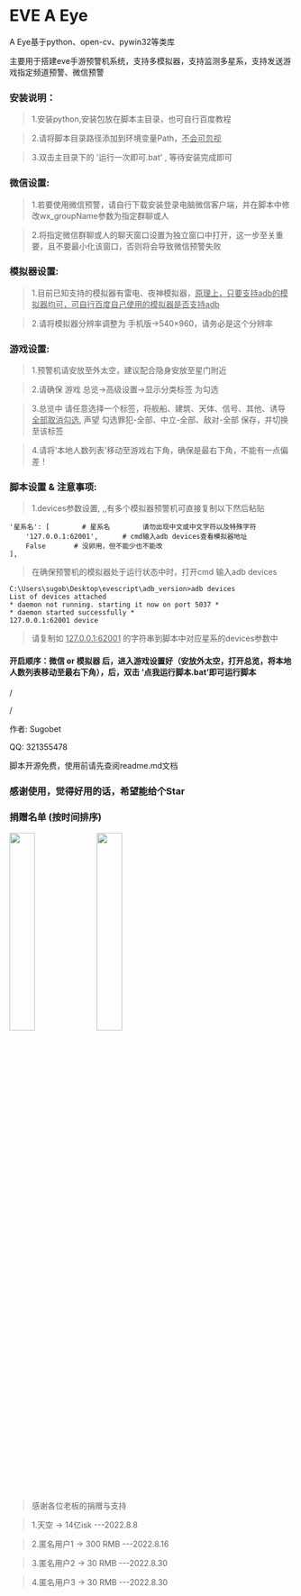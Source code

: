 # EVE A Eye

A Eye基于python、open-cv、pywin32等类库

主要用于搭建eve手游预警机系统，支持多模拟器，支持监测多星系，支持发送游戏指定频道预警、微信预警

### 安装说明：
>1.安装python,安装包放在脚本主目录，也可自行百度教程

>2.请将脚本目录路径添加到环境变量Path，<u>不会可忽视</u>

>3.双击主目录下的 '运行一次即可.bat' , 等待安装完成即可

### 微信设置:
>1.若要使用微信预警，请自行下载安装登录电脑微信客户端，并在脚本中修改wx_groupName参数为指定群聊或人

>2.将指定微信群聊或人的聊天窗口设置为独立窗口中打开，这一步至关重要，且不要最小化该窗口，否则将会导致微信预警失败

### 模拟器设置:
>1.目前已知支持的模拟器有雷电、夜神模拟器，<u>原理上，只要支持adb的模拟器均可，可自行百度自己使用的模拟器是否支持adb</u>

>2.请将模拟器分辨率调整为 手机版->540×960，请务必是这个分辨率

### 游戏设置:
>1.预警机请安放至外太空，建议配合隐身安放至星门附近

>2.请确保  游戏 总览->高级设置->显示分类标签   为勾选

>3.总览中 请任意选择一个标签，将舰船、建筑、天体、信号、其他、诱导   <u>全部取消勾选</u>, 声望 勾选罪犯-全部、中立-全部、敌对-全部  保存，并切换至该标签

>4.请将'本地人数列表'移动至游戏右下角，确保是最右下角，不能有一点偏差！

### 脚本设置 & 注意事项:
>1.devices参数设置, ,,有多个模拟器预警机可直接复制以下然后粘贴

    '星系名': [        # 星系名        请勿出现中文或中文字符以及特殊字符
        '127.0.0.1:62001',      # cmd输入adb devices查看模拟器地址
        False       # 没卵用，但不能少也不能改
    ],

>在确保预警机的模拟器处于运行状态中时，打开cmd  输入adb devices

    C:\Users\sugob\Desktop\evescript\adb_version>adb devices
    List of devices attached
    * daemon not running. starting it now on port 5037 *
    * daemon started successfully *
    127.0.0.1:62001 device

>请复制如 <u>127.0.0.1:62001</u>  的字符串到脚本中对应星系的devices参数中

#### 开启顺序：微信 or 模拟器 后，进入游戏设置好（安放外太空，打开总览，将本地人数列表移动至最右下角），后，双击 ‘点我运行脚本.bat’即可运行脚本
/

/


作者: Sugobet

QQ: 321355478

脚本开源免费，使用前请先查阅readme.md文档



### 感谢使用，觉得好用的话，希望能给个Star


### 捐赠名单 (按时间排序)
<img src="http://a1.qpic.cn/psc?/V12Xu6Mm26x6GL/ruAMsa53pVQWN7FLK88i5jVNuhzjJnHl7ojd6hbq*UE8G0jQ1BzCueV*99qhA275MB5ITIwGAHZqYabkfICXe*lcOd9b*VwaMnJB0Soa3FQ!/c&ek=1&kp=1&pt=0&bo=2gScBtoEnAYDEDU!&tl=1&vuin=1749445382&tm=1660014000&dis_t=1660016830&dis_k=0377483ea5dd3499d7266097d58fe6b3&sce=60-2-2&rf=0-0" width="30%">
<img src="http://a1.qpic.cn/psc?/V12Xu6Mm26x6GL/ruAMsa53pVQWN7FLK88i5jVNuhzjJnHl7ojd6hbq*UHSftihZRfU4QSDMTikpSgT6q9ISwYS*B09oSw*06s7NE0sJdK3DBFo4kowDq5YA4A!/c&ek=1&kp=1&pt=0&bo=OASQBjgEkAYWECA!&t=5&tl=3&vuin=1749445382&tm=1660014000&dis_t=1660016830&dis_k=fd8d61a70b1e3bba2b1a241a0c664653&sce=60-2-2&rf=0-0" width="30%">

>感谢各位老板的捐赠与支持

>1.天空 -> 14亿isk ---2022.8.8

>2.匿名用户1 -> 300 RMB ---2022.8.16

>3.匿名用户2 -> 30 RMB ---2022.8.30

>4.匿名用户3 -> 30 RMB ---2022.8.30
